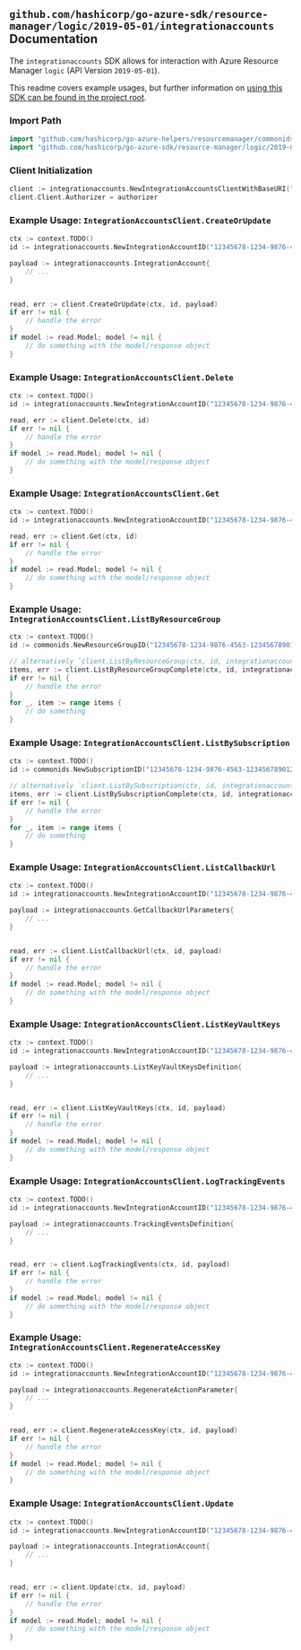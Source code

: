
## `github.com/hashicorp/go-azure-sdk/resource-manager/logic/2019-05-01/integrationaccounts` Documentation

The `integrationaccounts` SDK allows for interaction with Azure Resource Manager `logic` (API Version `2019-05-01`).

This readme covers example usages, but further information on [using this SDK can be found in the project root](https://github.com/hashicorp/go-azure-sdk/tree/main/docs).

### Import Path

```go
import "github.com/hashicorp/go-azure-helpers/resourcemanager/commonids"
import "github.com/hashicorp/go-azure-sdk/resource-manager/logic/2019-05-01/integrationaccounts"
```


### Client Initialization

```go
client := integrationaccounts.NewIntegrationAccountsClientWithBaseURI("https://management.azure.com")
client.Client.Authorizer = authorizer
```


### Example Usage: `IntegrationAccountsClient.CreateOrUpdate`

```go
ctx := context.TODO()
id := integrationaccounts.NewIntegrationAccountID("12345678-1234-9876-4563-123456789012", "example-resource-group", "integrationAccountName")

payload := integrationaccounts.IntegrationAccount{
	// ...
}


read, err := client.CreateOrUpdate(ctx, id, payload)
if err != nil {
	// handle the error
}
if model := read.Model; model != nil {
	// do something with the model/response object
}
```


### Example Usage: `IntegrationAccountsClient.Delete`

```go
ctx := context.TODO()
id := integrationaccounts.NewIntegrationAccountID("12345678-1234-9876-4563-123456789012", "example-resource-group", "integrationAccountName")

read, err := client.Delete(ctx, id)
if err != nil {
	// handle the error
}
if model := read.Model; model != nil {
	// do something with the model/response object
}
```


### Example Usage: `IntegrationAccountsClient.Get`

```go
ctx := context.TODO()
id := integrationaccounts.NewIntegrationAccountID("12345678-1234-9876-4563-123456789012", "example-resource-group", "integrationAccountName")

read, err := client.Get(ctx, id)
if err != nil {
	// handle the error
}
if model := read.Model; model != nil {
	// do something with the model/response object
}
```


### Example Usage: `IntegrationAccountsClient.ListByResourceGroup`

```go
ctx := context.TODO()
id := commonids.NewResourceGroupID("12345678-1234-9876-4563-123456789012", "example-resource-group")

// alternatively `client.ListByResourceGroup(ctx, id, integrationaccounts.DefaultListByResourceGroupOperationOptions())` can be used to do batched pagination
items, err := client.ListByResourceGroupComplete(ctx, id, integrationaccounts.DefaultListByResourceGroupOperationOptions())
if err != nil {
	// handle the error
}
for _, item := range items {
	// do something
}
```


### Example Usage: `IntegrationAccountsClient.ListBySubscription`

```go
ctx := context.TODO()
id := commonids.NewSubscriptionID("12345678-1234-9876-4563-123456789012")

// alternatively `client.ListBySubscription(ctx, id, integrationaccounts.DefaultListBySubscriptionOperationOptions())` can be used to do batched pagination
items, err := client.ListBySubscriptionComplete(ctx, id, integrationaccounts.DefaultListBySubscriptionOperationOptions())
if err != nil {
	// handle the error
}
for _, item := range items {
	// do something
}
```


### Example Usage: `IntegrationAccountsClient.ListCallbackUrl`

```go
ctx := context.TODO()
id := integrationaccounts.NewIntegrationAccountID("12345678-1234-9876-4563-123456789012", "example-resource-group", "integrationAccountName")

payload := integrationaccounts.GetCallbackUrlParameters{
	// ...
}


read, err := client.ListCallbackUrl(ctx, id, payload)
if err != nil {
	// handle the error
}
if model := read.Model; model != nil {
	// do something with the model/response object
}
```


### Example Usage: `IntegrationAccountsClient.ListKeyVaultKeys`

```go
ctx := context.TODO()
id := integrationaccounts.NewIntegrationAccountID("12345678-1234-9876-4563-123456789012", "example-resource-group", "integrationAccountName")

payload := integrationaccounts.ListKeyVaultKeysDefinition{
	// ...
}


read, err := client.ListKeyVaultKeys(ctx, id, payload)
if err != nil {
	// handle the error
}
if model := read.Model; model != nil {
	// do something with the model/response object
}
```


### Example Usage: `IntegrationAccountsClient.LogTrackingEvents`

```go
ctx := context.TODO()
id := integrationaccounts.NewIntegrationAccountID("12345678-1234-9876-4563-123456789012", "example-resource-group", "integrationAccountName")

payload := integrationaccounts.TrackingEventsDefinition{
	// ...
}


read, err := client.LogTrackingEvents(ctx, id, payload)
if err != nil {
	// handle the error
}
if model := read.Model; model != nil {
	// do something with the model/response object
}
```


### Example Usage: `IntegrationAccountsClient.RegenerateAccessKey`

```go
ctx := context.TODO()
id := integrationaccounts.NewIntegrationAccountID("12345678-1234-9876-4563-123456789012", "example-resource-group", "integrationAccountName")

payload := integrationaccounts.RegenerateActionParameter{
	// ...
}


read, err := client.RegenerateAccessKey(ctx, id, payload)
if err != nil {
	// handle the error
}
if model := read.Model; model != nil {
	// do something with the model/response object
}
```


### Example Usage: `IntegrationAccountsClient.Update`

```go
ctx := context.TODO()
id := integrationaccounts.NewIntegrationAccountID("12345678-1234-9876-4563-123456789012", "example-resource-group", "integrationAccountName")

payload := integrationaccounts.IntegrationAccount{
	// ...
}


read, err := client.Update(ctx, id, payload)
if err != nil {
	// handle the error
}
if model := read.Model; model != nil {
	// do something with the model/response object
}
```

